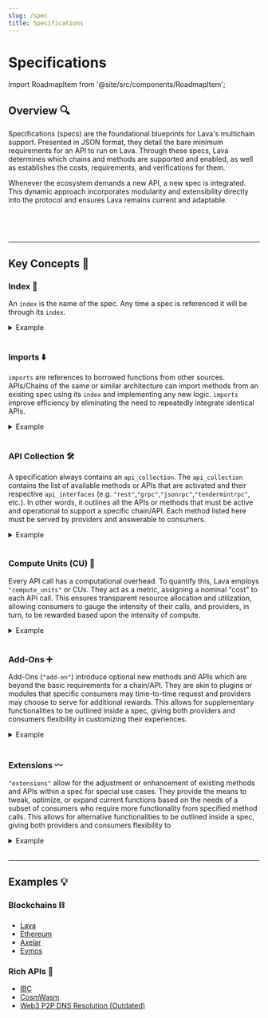```yaml
---
slug: /spec
title: Specifications
---
```


# Specifications

import RoadmapItem from '@site/src/components/RoadmapItem';

## Overview 🔍

Specifications (specs) are the foundational blueprints for Lava's multichain support. Presented in JSON format, they detail the bare minimum requirements for an API to run on Lava. Through these specs, Lava determines which chains and methods are supported and enabled, as well as establishes the costs, requirements, and verifications for them.

Whenever the ecosystem demands a new API, a new spec is integrated. This dynamic approach incorporates modularity and extensibility directly into the protocol and ensures Lava remains current and adaptable.

<br/>

[<RoadmapItem icon="⛓️‍💥" title="Add a Spec" description="Learn how to propose a new chain/API on Lava"/>](/add-spec)
[<RoadmapItem icon="📐🗜️" title="Deep Dive into Specs" description="See a living reference manual for all the fields in a Spec"/>](/spec-reference)

<br/>
<hr />


## Key Concepts 📖

### Index 📑
An `index` is the name of the spec. Any time a spec is referenced it will be through its `index`.

<details> <summary> Example </summary>

You can see the `EVMOS` spec live in production:

```json
{
    "proposal": {
        "title": "Add Specs: Evmos",
        "description": "Adding new specification support for relaying Evmos data on Lava",
        "specs": [
            {
                "index": "EVMOS",
                "name": "evmos mainnet",
                "enabled": true,
```
</details><br/>

### Imports ⬇️
`imports` are references to borrowed functions from other sources. APIs/Chains of the same or similar architecture can import methods from an existing spec using its `index` and implementing any new logic. `imports` improve efficiency by eliminating the need to repeatedly integrate identical APIs.

<details> <summary> Example </summary>

The following spec implements both Cosmos and Ethereum methods:

```json
"imports": [
  "COSMOSSDK",
  "ETH1"
]
```
</details><br/>

### API Collection 🛠️
A specification always contains an `api_collection`. The `api_collection` contains the list of available methods or APIs that are activated and their respective `api_interfaces` (e.g. `"rest"`,`"grpc"`,`"jsonrpc"`,`"tendermintrpc"`, etc.). In other words, it outlines all the APIs or methods that must be active and operational to support a specific chain/API. Each method listed here must be served by providers and answerable to consumers.

<details> <summary> Example </summary>

```json
  "api_collections": [
                    {
                        "enabled": true,
                        "collection_data": {
                            "api_interface": "rest",
                            "internal_path": "",
                            "type": "GET",
                            "add_on": ""
                        },
                        "apis": [
                            {
                            }
                        ]
```
</details><br/>

### Compute Units (CU) 🔢
Every API call has a computational overhead. To quantify this, Lava employs `"compute_units"` or CUs. They act as a metric, assigning a nominal "cost" to each API call. This ensures transparent resource allocation and utilization, allowing consumers to gauge the intensity of their calls, and providers, in turn, to be rewarded based upon the intensity of compute.

<details> <summary> Example </summary>

```json
 "apis": [
                            {
                                "name": "/evmos/claims/v1/claims_records",
                                "block_parsing": {
                                    "parser_arg": [
                                        "latest"
                                    ],
                                    "parser_func": "DEFAULT"
                                },
                                "compute_units": 10,
                                "enabled": true,
                                "category": {
                                    "deterministic": true,
                                    "local": false,
                                    "subscription": false,
                                    "stateful": 0
                                },
                                "extra_compute_units": 0
                            }
```

</details><br/>

### Add-Ons ➕

Add-Ons (`"add-on"`) introduce optional new methods and APIs which are beyond the basic requirements for a chain/API. They are akin to plugins or modules that specific consumers may time-to-time request and providers may choose to serve for additional rewards. This allows for supplementary functionalities to be outlined inside a spec, giving both providers and consumers flexibility in customizing their experiences.

<details> <summary> Example </summary>

The following is a snippet of the `debug` add-on for our `ETH1` spec:

```json

"collection_data": {
                            "api_interface": "jsonrpc",
                            "internal_path": "",
                            "type": "POST",
                            "add_on": "debug"
                        },
                        "apis": [
                            {
                                "name": "debug_getBadBlocks",
                                "block_parsing": {
                                    "parser_arg": [
                                        "latest"
                                    ],
                                    "parser_func": "DEFAULT"
                                },

```

</details><br/>

### Extensions 〰️
`"extensions"` allow for the adjustment or enhancement of existing methods and APIs within a spec for special use cases. They provide the means to tweak, optimize, or expand current functions based on the needs of a subset of consumers who require more functionality from specified method calls. This allows for alternative functionalities to be outlined inside a spec, giving both providers and consumers flexibility to


<details><summary> Example </summary>

The following is a snippet of the `"archive"` extension from our `ETH1` spec:


```json
                        "extensions": [
                            {
                                "name": "archive",
                                "cu_multiplier": 5,
                                "rule": {
                                    "block":254
                                }
                            }
                        ]

```

This example specifies archive nodes who receive a "`cu_multiplier`" (hence more rewards) for returning earlier blocks.

</details><br/>

<hr />

## Examples 💡

### Blockchains ⛓️

- [Lava](https://github.com/lavanet/lava/blob/main/cookbook/specs/spec_add_lava.json)
- [Ethereum](https://github.com/lavanet/lava/blob/main/cookbook/specs/spec_add_ethereum.json)
- [Axelar](https://github.com/lavanet/lava/blob/main/cookbook/specs/spec_add_axelar.json)
- [Evmos](https://github.com/lavanet/lava/blob/main/cookbook/specs/spec_add_evmos.json)

### Rich APIs 🌟

- [IBC](https://github.com/lavanet/lava/blob/main/cookbook/specs/spec_add_ibc.json)
- [CosmWasm](https://github.com/lavanet/lava/blob/main/cookbook/specs/spec_add_cosmoswasm.json)
- [Web3 P2P DNS Resolution (Outdated)](https://github.com/lavanet/resolva/blob/main/spec.json)


